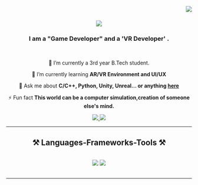 <img align="right" src="https://visitor-badge.laobi.icu/badge?page_id=Saurabh5240.Saurabh5240" />

<h1 align="center">
    <img src="https://readme-typing-svg.herokuapp.com/?font=Righteous&size=35&center=true&vCenter=true&width=500&height=70&duration=4000&lines=Heyy+There!+👋;+I'm+Saurabh+Sanjeev;+Glad+to+see+yaa👀👀" />
</h1>

<h3 align="center">I am a "Game Developer" and a 'VR Developer' .</h3>


<br/>

<div align="center">
 
 🔭 I’m currently a 3rd year B.Tech student.
 
 🌱 I’m currently learning **AR/VR Environment and UI/UX**

💬 Ask me about **C/C++, Python, Unity, Unreal... or anything [here](https://github.com/Saurabh5240/Saurabh5240/issues)**

⚡ Fun fact **This world can be a computer simulation,creation of someone else's mind.**

 </div>
 
<div align="center"> 
  <a href="mailto:saurabh327sanjeev@gmail.com">
    <img src="https://img.shields.io/badge/Gmail-333333?style=for-the-badge&logo=gmail&logoColor=red" />
  </a>
  <a href="https://www.linkedin.com/in/saurabh327sanjeev" target="_blank">
    <img src="https://img.shields.io/badge/LinkedIn-0077B5?style=for-the-badge&logo=linkedin&logoColor=white" target="_blank" />
  </a>
  
</div>

 <hr/>
 
<h2 align="center">⚒️ Languages-Frameworks-Tools ⚒️</h2>
<br/>
<div align="center">
    <img src="https://skillicons.dev/icons?i=vscode,github" />
    <img src="https://skillicons.dev/icons?i=python,c,cpp,arduino,cs,aws,mysql,unity,unreal" />
    <br>
</div>

<br/>
<hr/>

<!--<div align="center">
  <h2>🐍 My Contributions 🐍</h2>
  <br>
  <img alt="snake eating my contributions" src="https://raw.githubusercontent.com/salesp07/salesp07/output/github-contribution-grid-snake.svg" />
  <br/><br/><br/>
</div>

<hr/>

<h2 align="center">⚡ Stats ⚡</h2>
<br>
<div align=center>
  <img width=390 src="https://github-readme-streak-stats-Prerak8880.vercel.app/?user=Prerak8880&count_private=true&theme=react&border_radius=10" alt="streak stats"/>
  <img width=390 src="https://github-readme-stats-Prerak8880.vercel.app/api?username=Prerak8880&count_private=true&show_icons=true&theme=react&rank_icon=github&border_radius=10" alt="readme stats" />
  <br/>
  <img width=325 align="center" src="https://github-readme-stats-Prerak8880.vercel.app/api/top-langs/?username=Prerak8880&hide=HTML&langs_count=8&layout=compact&theme=react&border_radius=10&size_weight=0.5&count_weight=0.5&exclude_repo=github-readme-stats" alt="top langs" />
</div>

<br/><br/>

<hr/>-->
